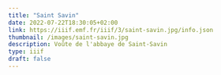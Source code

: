 ```yaml
---
title: "Saint Savin"
date: 2022-07-22T18:30:05+02:00
link: https://iiif.emf.fr/iiif/3/saint-savin.jpg/info.json
thumbnail: /images/saint-savin.jpg
description: Voûte de l'abbaye de Saint-Savin
type: iiif
draft: false 
---
```


